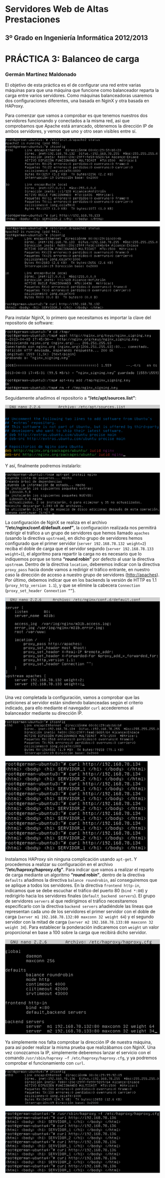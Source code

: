 Servidores Web de Altas Prestaciones
====================================
3º Grado en Ingeniería Informática 2012/2013
--------------------------------------------


# PRÁCTICA 3: Balanceo de carga
### Germán Martínez Maldonado

El objetivo de esta práctica es el de configurar una red entre varias máquinas para que una máquina que funcione como balanceador reparta la carga entre varios servidores. Como máquinas balanceadoras usaremos dos configuraciones diferentes, una basada en NginX y otra basada en HAProxy.

Para comenzar que vamos a comprobar es que tenemos nuestros dos servidores funcionando y conectados a la misma red, asi que comprobamos que Apache está arrancado, obtenemos la dirección IP de ambos servidores, y vemos que uno y otro sean visibles entre sí.

![pra03_img01](imagenes/pra03_img01.png)

![pra03_img02](imagenes/pra03_img02.png)

Para instalar NginX, lo primero que necesitamos es importar la clave del repositorio de software:

![pra03_img03](imagenes/pra03_img03.png)

Seguidamente añadimos el repositorio a **“/etc/apt/sources.list”**:

![pra03_img04](imagenes/pra03_img04.png)

Y así, finalmente podremos instalarlo:

![pra03_img05](imagenes/pra03_img05.png)

La configuración de NginX se realiza en el archivo **“/etc/nginx/conf.d/default.conf”**, la configuración realizada nos permitirá redirigir el tráfico a un grupo de servidores que hemos llamado `apaches` (usando la directiva `upstream`), en dicho grupo de servidores hemos configurado que el primer servidor (`server 192.168.78.132 weight=2`) reciba el doble de carga que el servidor segundo (`server 192.168.78.133 weight=1`), el algoritmo para repartir la carga no es necesario que lo indiquemos porque se toma **“round robin”** por defecto al usar la directiva `upstream`. Dentro de la directiva `location`, deberemos indicar con la directiva `proxy_pass` hacia donde vamos a redirigir el tráfico entrante, en nuestro caso la dirección de acceso a nuestro grupo de servidores ([http://apaches](http://apaches)). Por último, debemos indicar que en los backends la versión de HTTP es 1.1 (`proxy_http_version 1.1`), y que se elimine la cabecera `Connection` (`proxy_set_header Connextion “”`).

![pra03_img06](imagenes/pra03_img06.png)

Una vez completada la configuración, vamos a comprobar que las peticiones al servidor están sindiendo balanceadas según el criterio indicado, para ello mediante el navegador `curl` accederemos al balanceador mediante su dirección IP.

![pra03_img07](imagenes/pra03_img07.png)

![pra03_img08](imagenes/pra03_img08.png)

Instalamos HAProxy sin ninguna complicación usando `apt-get`. Y procedemos a realizar su configuración en el archivo **“/etc/haproxy/haproxy.cfg”**. Para indicar que vamos a realizar el reparto de carga mediante un algoritmo **“round robin”**, dentro de la directiva `defaults` añadimos la directiva `balance roundrobin`, así conseguiremos que se aplique a todos los servidores. En la directiva `frontend http-in`, indicamos que se debe escuchar el tráfico del puerto 80 (`bind *:80`) y redirigirlo hacia los servidores finales (`default_backend servers`). El grupo de servidores `servers` al que redirigimos el tráfico necesitaremos especificarlo con la directiva `backend servers` añadiéndole las líneas que representan cada uno de los servidores el primer servidor con el doble de carga (`server m1 192.168.78.132:80 maxconn 32 weight 64`) y el segundo servidor con la mitad de carga (`server m2 192.168.78.133:80 maxconn 32 weight 34`). Para establecer la ponderación indicaremos con `weight` un valor proporcional en base a 100 sobre la carga que recibirá dicho servidor.

![pra03_img09](imagenes/pra03_img09.png)

Ya simplemente nos falta comprobar la dirección IP de nuestra máquina, para así poder realizar la misma prueba que realizábamos con NginX. Una vez conozcamos la IP, simplemente deberemos lanzar el servicio con el comando `/usr/sbin/haproxy –f /etc/haproxy/haproxy.cfg`, y ya podremos comprobar el funcionamiento con `curl`.

![pra03_img10](imagenes/pra03_img10.png)

![pra03_img11](imagenes/pra03_img11.png)
